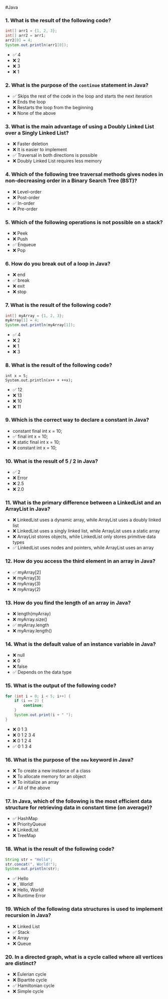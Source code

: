 #Java

### 1. What is the result of the following code?
```java
int[] arr1 = {1, 2, 3}; 
int[] arr2 = arr1;
arr2[0] = 4;
System.out.println(arr1[0]);
```
- ✅ 4
- ❌ 2
- ❌ 3
- ❌ 1

### 2. What is the purpose of the `continue` statement in Java?
- ✅ Skips the rest of the code in the loop and starts the next iteration
- ❌ Ends the loop
- ❌ Restarts the loop from the beginning
- ❌ None of the above

### 3. What is the main advantage of using a Doubly Linked List over a Singly Linked List?
- ❌ Faster deletion
- ❌ It is easier to implement
- ✅ Traversal in both directions is possible
- ❌ Doubly Linked List requires less memory

### 4. Which of the following tree traversal methods gives nodes in non-decreasing order in a Binary Search Tree (BST)?
- ❌ Level-order
- ❌ Post-order
- ✅ In-order
- ❌ Pre-order

### 5. Which of the following operations is not possible on a stack?
- ❌ Peek
- ❌ Push
- ✅ Enqueue
- ❌ Pop

### 6. How do you break out of a loop in Java?
- ❌ end
- ✅ break
- ❌ exit
- ❌ stop

### 7. What is the result of the following code?
```java
int[] myArray = {1, 2, 3}; 
myArray[1] = 4;
System.out.println(myArray[1]);
```
- ✅ 4
- ❌ 2
- ❌ 1
- ❌ 3

### 8. What is the result of the following code?
```
int x = 5; 
System.out.println(x++ + ++x);
```
- ✅ 12
- ❌ 13
- ❌ 10
- ❌ 11

### 9. Which is the correct way to declare a constant in Java?
- constant final int x = 10;
- ✅ final int x = 10;
- ❌ static final int x = 10;
- ❌ constant int x = 10;

### 10. What is the result of 5 / 2 in Java?
- ✅ 2
- ❌ Error
- ❌ 2.5
- ❌ 2.0

### 11. What is the primary difference between a LinkedList and an ArrayList in Java?
- ❌ LinkedList uses a dynamic array, while ArrayList uses a doubly linked list
- ❌ LinkedList uses a singly linked list, while ArrayList uses a static array
- ❌ ArrayList stores objects, while LinkedList only stores primitive data types
- ✅ LinkedList uses nodes and pointers, while ArrayList uses an array

### 12. How do you access the third element in an array in Java?
- ✅ myArray\[2]
- ❌ myArray\[3]
- ❌ myArray(3)
- ❌ myArray(2)

### 13. How do you find the length of an array in Java?
- ❌ length(myArray)
- ❌ myArray.size()
- ✅ myArray.length
- ❌ myArray.length()

### 14. What is the default value of an instance variable in Java?
- ❌ null
- ❌ 0
- ❌ false
- ✅ Depends on the data type

### 15. What is the output of the following code?
```java
for (int i = 0; i < 5; i++) { 
    if (i == 2) {
        continue; 
    } 
    System.out.print(i + " ");
}
```
- ❌ 0 1 3
- ❌ 0 1 2 3 4
- ❌ 0 1 2 4
- ✅ 0 1 3 4

### 16. What is the purpose of the `new` keyword in Java?
- ❌ To create a new instance of a class
- ❌ To allocate memory for an object
- ❌ To initialize an array
- ✅ All of the above

### 17. In Java, which of the following is the most efficient data structure for retrieving data in constant time (on average)?
- ✅ HashMap
- ❌ PriorityQueue
- ❌ LinkedList
- ❌ TreeMap

### 18. What is the result of the following code?
```java
String str = "Hello";
str.concat(", World!");
System.out.println(str);
```
- ✅ Hello
- ❌ , World!
- ❌ Hello, World!
- ❌ Runtime Error

### 19. Which of the following data structures is used to implement recursion in Java?
- ❌ Linked List
- ✅ Stack
- ❌ Array
- ❌ Queue

### 20. In a directed graph, what is a cycle called where all vertices are distinct?
- ❌ Eulerian cycle
- ❌ Bipartite cycle
- ✅ Hamiltonian cycle
- ❌ Simple cycle
